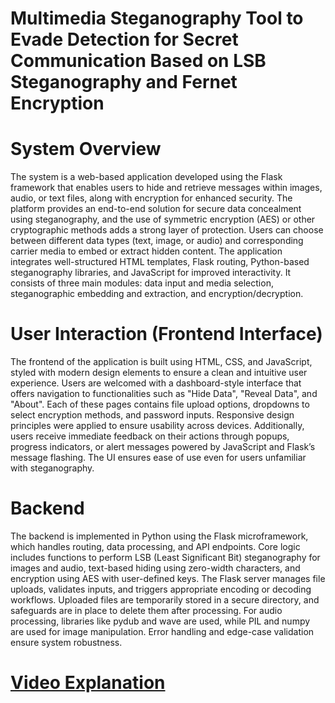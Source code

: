 # Multimedia Steganography Tool to Evade Detection for Secret Communication Based on LSB Steganography and Fernet Encryption

# System Overview
The system is a web-based application developed using the Flask framework that enables users to hide and retrieve messages within images, audio, or text files, along with encryption for enhanced security. The platform provides an end-to-end solution for secure data concealment using steganography, and the use of symmetric encryption (AES) or other cryptographic methods adds a strong layer of protection. Users can choose between different data types (text, image, or audio) and corresponding carrier media to embed or extract hidden content. The application integrates well-structured HTML templates, Flask routing, Python-based steganography libraries, and JavaScript for improved interactivity. It consists of three main modules: data input and media selection, steganographic embedding and extraction, and encryption/decryption.

# User Interaction (Frontend Interface)
The frontend of the application is built using HTML, CSS, and JavaScript, styled with modern design elements to ensure a clean and intuitive user experience. Users are welcomed with a dashboard-style interface that offers navigation to functionalities such as "Hide Data", "Reveal Data", and "About". Each of these pages contains file upload options, dropdowns to select encryption methods, and password inputs. Responsive design principles were applied to ensure usability across devices. Additionally, users receive immediate feedback on their actions through popups, progress indicators, or alert messages powered by JavaScript and Flask’s message flashing. The UI ensures ease of use even for users unfamiliar with steganography.

# Backend
The backend is implemented in Python using the Flask microframework, which handles routing, data processing, and API endpoints. Core logic includes functions to perform LSB (Least Significant Bit) steganography for images and audio, text-based hiding using zero-width characters, and encryption using AES with user-defined keys. The Flask server manages file uploads, validates inputs, and triggers appropriate encoding or decoding workflows. Uploaded files are temporarily stored in a secure directory, and safeguards are in place to delete them after processing. For audio processing, libraries like pydub and wave are used, while PIL and numpy are used for image manipulation. Error handling and edge-case validation ensure system robustness.

# <a href="https://drive.google.com/drive/u/0/folders/1QtuzUR96pagr_WHdgndaqPFWRLGFgBat?direction=a">Video Explanation</a>
